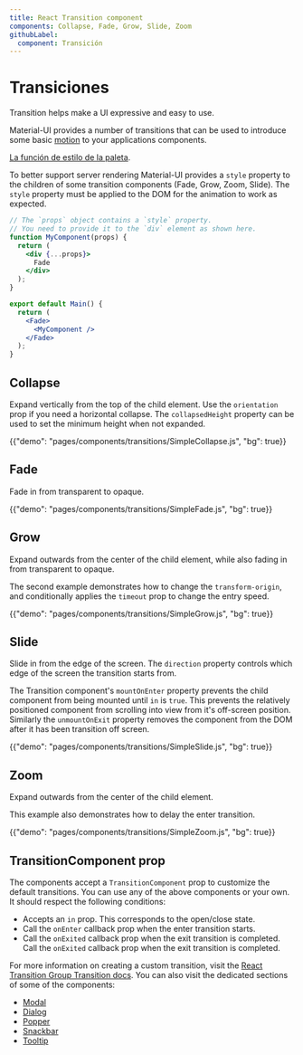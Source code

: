 ```yaml
---
title: React Transition component
components: Collapse, Fade, Grow, Slide, Zoom
githubLabel:
  component: Transición
---
```


# Transiciones

<p class="description">Transition helps make a UI expressive and easy to use.</p>

Material-UI provides a number of transitions that can be used to introduce some basic [motion](https://material.io/design/motion/) to your applications components.

[La función de estilo de la paleta](/system/palette/).

To better support server rendering Material-UI provides a `style` property to the children of some transition components (Fade, Grow, Zoom, Slide). The `style` property must be applied to the DOM for the animation to work as expected.

```jsx
// The `props` object contains a `style` property.
// You need to provide it to the `div` element as shown here.
function MyComponent(props) {
  return (
    <div {...props}>
      Fade
    </div>
  );
}

export default Main() {
  return (
    <Fade>
      <MyComponent />
    </Fade>
  );
}
```

## Collapse

Expand vertically from the top of the child element. Use the `orientation` prop if you need a horizontal collapse. The `collapsedHeight` property can be used to set the minimum height when not expanded.

{{"demo": "pages/components/transitions/SimpleCollapse.js", "bg": true}}

## Fade

Fade in from transparent to opaque.

{{"demo": "pages/components/transitions/SimpleFade.js", "bg": true}}

## Grow

Expand outwards from the center of the child element, while also fading in from transparent to opaque.

The second example demonstrates how to change the `transform-origin`, and conditionally applies the `timeout` prop to change the entry speed.

{{"demo": "pages/components/transitions/SimpleGrow.js", "bg": true}}

## Slide

Slide in from the edge of the screen. The `direction` property controls which edge of the screen the transition starts from.

The Transition component's `mountOnEnter` property prevents the child component from being mounted until `in` is `true`. This prevents the relatively positioned component from scrolling into view from it's off-screen position. Similarly the `unmountOnExit` property removes the component from the DOM after it has been transition off screen.

{{"demo": "pages/components/transitions/SimpleSlide.js", "bg": true}}

## Zoom

Expand outwards from the center of the child element.

This example also demonstrates how to delay the enter transition.

{{"demo": "pages/components/transitions/SimpleZoom.js", "bg": true}}

## TransitionComponent prop

The components accept a `TransitionComponent` prop to customize the default transitions. You can use any of the above components or your own. It should respect the following conditions:

- Accepts an `in` prop. This corresponds to the open/close state.
- Call the `onEnter` callback prop when the enter transition starts.
- Call the `onExited` callback prop when the exit transition is completed. Call the `onExited` callback prop when the exit transition is completed.

For more information on creating a custom transition, visit the [React Transition Group Transition docs](http://reactcommunity.org/react-transition-group/transition). You can also visit the dedicated sections of some of the components:

- [Modal](/components/modal/#transitions)
- [Dialog](/components/dialogs/#transitions)
- [Popper](/components/popper/#transitions)
- [Snackbar](/components/snackbars/#transitions)
- [Tooltip](/components/tooltips/#transitions)
